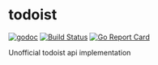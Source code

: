 # todoist
[![godoc](https://godoc.org/github.com/darkSasori/todoist?status.svg)](https://godoc.org/github.com/darkSasori/todoist)
[![Build Status](https://travis-ci.org/darkSasori/todoist.svg?branch=master)](https://travis-ci.org/darkSasori/todoist)
[![Go Report Card](https://goreportcard.com/badge/github.com/darkSasori/todoist)](https://goreportcard.com/badge/github.com/darkSasori/todoist)

Unofficial todoist api implementation
